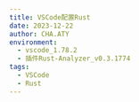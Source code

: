 ```yaml
---
title: VSCode配置Rust
date: 2023-12-22
author: CHA.ATY
environment:
  - vscode_1.78.2
  - 插件Rust-Analyzer_v0.3.1774
tags:
  - VSCode
  - Rust
---
```

